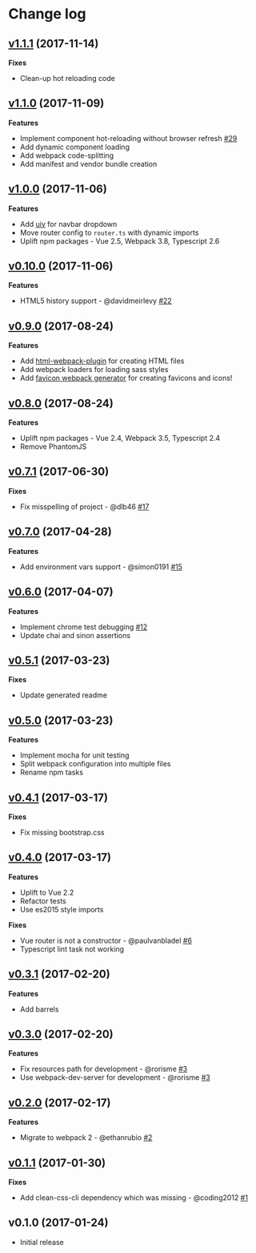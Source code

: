 # Change log

## [v1.1.1] (2017-11-14)

**Fixes**

* Clean-up hot reloading code

## [v1.1.0] (2017-11-09)

**Features**

* Implement component hot-reloading without browser refresh [#29]
* Add dynamic component loading
* Add webpack code-splitting
* Add manifest and vendor bundle creation

## [v1.0.0] (2017-11-06)

**Features**

* Add [uiv](https://uiv.wxsm.space/) for navbar dropdown
* Move router config to `router.ts` with dynamic imports
* Uplift npm packages - Vue 2.5, Webpack 3.8, Typescript 2.6

## [v0.10.0] (2017-11-06)

**Features**

* HTML5 history support - @davidmeirlevy [#22]

## [v0.9.0] (2017-08-24)

**Features**

* Add [html-webpack-plugin](https://github.com/jantimon/html-webpack-plugin) for creating HTML files
* Add webpack loaders for loading sass styles
* Add [favicon webpack generator](https://github.com/jantimon/favicons-webpack-plugin) for creating favicons and icons!

## [v0.8.0] (2017-08-24)

**Features**

* Uplift npm packages - Vue 2.4, Webpack 3.5, Typescript 2.4
* Remove PhantomJS

## [v0.7.1] (2017-06-30)

**Fixes**

* Fix misspelling of project - @dlb46 [#17]

## [v0.7.0] (2017-04-28)

**Features**

* Add environment vars support - @simon0191 [#15]

## [v0.6.0] (2017-04-07)

**Features**

* Implement chrome test debugging [#12]
* Update chai and sinon assertions

## [v0.5.1] (2017-03-23)

**Fixes**

* Update generated readme

## [v0.5.0] (2017-03-23)

**Features**

* Implement mocha for unit testing
* Split webpack configuration into multiple files
* Rename npm tasks

## [v0.4.1] (2017-03-17)

**Fixes**

* Fix missing bootstrap.css


## [v0.4.0] (2017-03-17)

**Features**

* Uplift to Vue 2.2
* Refactor tests
* Use es2015 style imports

**Fixes**

* Vue router is not a constructor - @paulvanbladel [#6]
* Typescript lint task not working


## [v0.3.1] (2017-02-20)

**Features**

* Add barrels


## [v0.3.0] (2017-02-20)

**Features**

* Fix resources path for development - @rorisme [#3]
* Use webpack-dev-server for development - @rorisme [#3]


## [v0.2.0] (2017-02-17)

**Features**

*  Migrate to webpack 2 - @ethanrubio [#2]


## [v0.1.1] (2017-01-30)

**Fixes**

*  Add clean-css-cli dependency which was missing - @coding2012 [#1]


## v0.1.0 (2017-01-24)

*  Initial release

[#29]: https://github.com/ducksoupdev/vue-webpack-typescript/pull/29
[#22]: https://github.com/ducksoupdev/vue-webpack-typescript/pull/22
[#17]: https://github.com/ducksoupdev/vue-webpack-typescript/pull/17
[#15]: https://github.com/ducksoupdev/vue-webpack-typescript/pull/15
[#12]: https://github.com/ducksoupdev/vue-webpack-typescript/pull/12
[#6]: https://github.com/ducksoupdev/vue-webpack-typescript/pull/6
[#3]: https://github.com/ducksoupdev/vue-webpack-typescript/pull/3
[#2]: https://github.com/ducksoupdev/vue-webpack-typescript/pull/2
[#1]: https://github.com/ducksoupdev/vue-webpack-typescript/pull/1
[v1.1.1]: https://github.com/ducksoupdev/vue-webpack-typescript/compare/v1.1.0...v1.1.1
[v1.1.0]: https://github.com/ducksoupdev/vue-webpack-typescript/compare/v1.0.0...v1.1.0
[v1.0.0]: https://github.com/ducksoupdev/vue-webpack-typescript/compare/v0.10.0...v1.0.0
[v0.10.0]: https://github.com/ducksoupdev/vue-webpack-typescript/compare/v0.9.0...v0.10.0
[v0.9.0]: https://github.com/ducksoupdev/vue-webpack-typescript/compare/v0.8.0...v0.9.0
[v0.8.0]: https://github.com/ducksoupdev/vue-webpack-typescript/compare/v0.7.1...v0.8.0
[v0.7.1]: https://github.com/ducksoupdev/vue-webpack-typescript/compare/v0.7.0...v0.7.1
[v0.7.0]: https://github.com/ducksoupdev/vue-webpack-typescript/compare/v0.6.0...v0.7.0
[v0.6.0]: https://github.com/ducksoupdev/vue-webpack-typescript/compare/v0.5.1...v0.6.0
[v0.5.1]: https://github.com/ducksoupdev/vue-webpack-typescript/compare/v0.5.0...v0.5.1
[v0.5.0]: https://github.com/ducksoupdev/vue-webpack-typescript/compare/v0.4.1...v0.5.0
[v0.4.1]: https://github.com/ducksoupdev/vue-webpack-typescript/compare/v0.4.0...v0.4.1
[v0.4.0]: https://github.com/ducksoupdev/vue-webpack-typescript/compare/v0.3.1...v0.4.0
[v0.3.1]: https://github.com/ducksoupdev/vue-webpack-typescript/compare/v0.2.0...v0.3.1
[v0.3.0]: https://github.com/ducksoupdev/vue-webpack-typescript/compare/v0.2.0...v0.3.0
[v0.2.0]: https://github.com/ducksoupdev/vue-webpack-typescript/compare/v0.1.1...v0.2.0
[v0.1.1]: https://github.com/ducksoupdev/vue-webpack-typescript/compare/v0.1.0...v0.1.1
